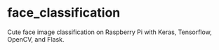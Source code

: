 # face_classification
Cute face image classification on Raspberry Pi with Keras, Tensorflow, OpenCV, and Flask.

